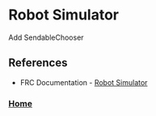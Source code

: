 # Robot Simulator
Add SendableChooser


## References
- FRC Documentation - [Robot Simulator](https://docs.wpilib.org/en/stable/docs/software/wpilib-tools/robot-simulation/index.html)

<h3><span style="float:left">
<a href="../index">Home</a></span>